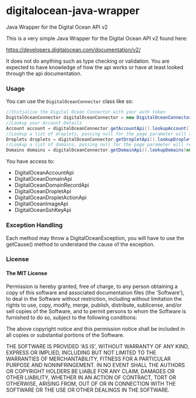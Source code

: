# digitalocean-java-wrapper
Java Wrapper for the Digital Ocean API v2

This is a very simple Java Wrapper for the Digital Ocean API v2 found here:

https://developers.digitalocean.com/documentation/v2/

It does not do anything such as type checking or validation. You are expected to have knowledge of how the api works or have at least looked through the api documentation.

### Usage

You can use the ``DigitalOceanConnector`` class like so:
```java
//Initialise the Digital Ocean Connector with your auth token
DigitalOceanConnector digitalOceanConnector = new DigitalOceanConnector("<authToken>");
//Lookup your Account Details
Account account = digitalOceanConnector.getAccountApi().lookupAccount();
//Lookup a list of droplets, passing null for the page parameter will return by default the first page
Droplets droplets = digitalOceanConnector.getDropletApi().lookupDroplets(null);
//Lookup a list of domains, passing null for the page parameter will return by default the first page
Domains domains = digitalOceanConnector.getDomainApi().lookupDomains(null);
```

You have access to:
 - DigitalOceanAccountApi
 - DigitalOceanDomainApi
 - DigitalOceanDomainRecordApi
 - DigitalOceanDropletApi
 - DigitalOceanDropletActionApi
 - DigitalOceanImageApi
 - DigitalOceanSshKeyApi

### Exception Handling

Each method may throw a DigitalOceanException, you will have to use the getCause() method to understand the cause of the exception.

### License

#### The MIT License

Permission is hereby granted, free of charge, to any person obtaining
a copy of this software and associated documentation files (the
'Software'), to deal in the Software without restriction, including
without limitation the rights to use, copy, modify, merge, publish,
distribute, sublicense, and/or sell copies of the Software, and to
permit persons to whom the Software is furnished to do so, subject to
the following conditions:

The above copyright notice and this permission notice shall be
included in all copies or substantial portions of the Software.

THE SOFTWARE IS PROVIDED 'AS IS', WITHOUT WARRANTY OF ANY KIND,
EXPRESS OR IMPLIED, INCLUDING BUT NOT LIMITED TO THE WARRANTIES OF
MERCHANTABILITY, FITNESS FOR A PARTICULAR PURPOSE AND NONINFRINGEMENT.
IN NO EVENT SHALL THE AUTHORS OR COPYRIGHT HOLDERS BE LIABLE FOR ANY
CLAIM, DAMAGES OR OTHER LIABILITY, WHETHER IN AN ACTION OF CONTRACT,
TORT OR OTHERWISE, ARISING FROM, OUT OF OR IN CONNECTION WITH THE
SOFTWARE OR THE USE OR OTHER DEALINGS IN THE SOFTWARE.
